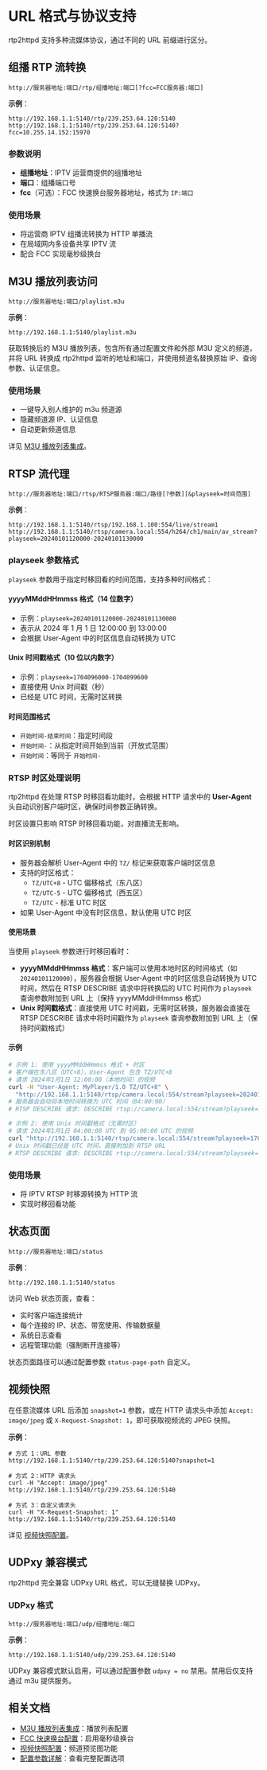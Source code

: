 # URL 格式与协议支持

rtp2httpd 支持多种流媒体协议，通过不同的 URL 前缀进行区分。

## 组播 RTP 流转换

```url
http://服务器地址:端口/rtp/组播地址:端口[?fcc=FCC服务器:端口]
```

**示例**：

```url
http://192.168.1.1:5140/rtp/239.253.64.120:5140
http://192.168.1.1:5140/rtp/239.253.64.120:5140?fcc=10.255.14.152:15970
```

### 参数说明

- **组播地址**：IPTV 运营商提供的组播地址
- **端口**：组播端口号
- **fcc**（可选）：FCC 快速换台服务器地址，格式为 `IP:端口`

### 使用场景

- 将运营商 IPTV 组播流转换为 HTTP 单播流
- 在局域网内多设备共享 IPTV 流
- 配合 FCC 实现毫秒级换台

## M3U 播放列表访问

```url
http://服务器地址:端口/playlist.m3u
```

**示例**：

```url
http://192.168.1.1:5140/playlist.m3u
```

获取转换后的 M3U 播放列表，包含所有通过配置文件和外部 M3U 定义的频道，并将 URL 转换成 rtp2httpd 监听的地址和端口，并使用频道名替换原始 IP、查询参数、认证信息。

### 使用场景

- 一键导入别人维护的 m3u 频道源
- 隐藏频道源 IP、认证信息
- 自动更新频道信息

详见 [M3U 播放列表集成](m3u-integration.md)。

## RTSP 流代理

```url
http://服务器地址:端口/rtsp/RTSP服务器:端口/路径[?参数][&playseek=时间范围]
```

**示例**：

```url
http://192.168.1.1:5140/rtsp/192.168.1.100:554/live/stream1
http://192.168.1.1:5140/rtsp/camera.local:554/h264/ch1/main/av_stream?playseek=20240101120000-20240101130000
```

### playseek 参数格式

`playseek` 参数用于指定时移回看的时间范围，支持多种时间格式：

#### yyyyMMddHHmmss 格式（14 位数字）

- 示例：`playseek=20240101120000-20240101130000`
- 表示从 2024 年 1 月 1 日 12:00:00 到 13:00:00
- 会根据 User-Agent 中的时区信息自动转换为 UTC

#### Unix 时间戳格式（10 位以内数字）

- 示例：`playseek=1704096000-1704099600`
- 直接使用 Unix 时间戳（秒）
- 已经是 UTC 时间，无需时区转换

#### 时间范围格式

- `开始时间-结束时间`：指定时间段
- `开始时间-`：从指定时间开始到当前（开放式范围）
- `开始时间`：等同于 `开始时间-`

### RTSP 时区处理说明

rtp2httpd 在处理 RTSP 时移回看功能时，会根据 HTTP 请求中的 **User-Agent** 头自动识别客户端时区，确保时间参数正确转换。

时区设置只影响 RTSP 时移回看功能，对直播流无影响。

#### 时区识别机制

- 服务器会解析 User-Agent 中的 `TZ/` 标记来获取客户端时区信息
- 支持的时区格式：
  - `TZ/UTC+8` - UTC 偏移格式（东八区）
  - `TZ/UTC-5` - UTC 偏移格式（西五区）
  - `TZ/UTC` - 标准 UTC 时区
- 如果 User-Agent 中没有时区信息，默认使用 UTC 时区

#### 使用场景

当使用 `playseek` 参数进行时移回看时：

- **yyyyMMddHHmmss 格式**：客户端可以使用本地时区的时间格式（如 `20240101120000`），服务器会根据 User-Agent 中的时区信息自动转换为 UTC 时间，然后在 RTSP DESCRIBE 请求中将转换后的 UTC 时间作为 `playseek` 查询参数附加到 URL 上（保持 yyyyMMddHHmmss 格式）
- **Unix 时间戳格式**：直接使用 UTC 时间戳，无需时区转换，服务器会直接在 RTSP DESCRIBE 请求中将时间戳作为 `playseek` 查询参数附加到 URL 上（保持时间戳格式）

#### 示例

```bash
# 示例 1: 使用 yyyyMMddHHmmss 格式 + 时区
# 客户端在东八区（UTC+8），User-Agent 包含 TZ/UTC+8
# 请求 2024年1月1日 12:00:00（本地时间）的视频
curl -H "User-Agent: MyPlayer/1.0 TZ/UTC+8" \
  "http://192.168.1.1:5140/rtsp/camera.local:554/stream?playseek=20240101120000-20240101130000"
# 服务器会自动将本地时间转换为 UTC 时间（04:00:00）
# RTSP DESCRIBE 请求: DESCRIBE rtsp://camera.local:554/stream?playseek=20240101040000-20240101050000

# 示例 2: 使用 Unix 时间戳格式（无需时区）
# 请求 2024年1月1日 04:00:00 UTC 到 05:00:00 UTC 的视频
curl "http://192.168.1.1:5140/rtsp/camera.local:554/stream?playseek=1704085200-1704088800"
# Unix 时间戳已经是 UTC 时间，直接附加到 RTSP URL
# RTSP DESCRIBE 请求: DESCRIBE rtsp://camera.local:554/stream?playseek=1704085200-1704088800
```

### 使用场景

- 将 IPTV RTSP 时移源转换为 HTTP 流
- 实现时移回看功能

## 状态页面

```url
http://服务器地址:端口/status
```

**示例**：

```url
http://192.168.1.1:5140/status
```

访问 Web 状态页面，查看：

- 实时客户端连接统计
- 每个连接的 IP、状态、带宽使用、传输数据量
- 系统日志查看
- 远程管理功能（强制断开连接等）

状态页面路径可以通过配置参数 `status-page-path` 自定义。

## 视频快照

在任意流媒体 URL 后添加 `snapshot=1` 参数，或在 HTTP 请求头中添加 `Accept: image/jpeg` 或 `X-Request-Snapshot: 1`，即可获取视频流的 JPEG 快照。

**示例**：

```url
# 方式 1：URL 参数
http://192.168.1.1:5140/rtp/239.253.64.120:5140?snapshot=1

# 方式 2：HTTP 请求头
curl -H "Accept: image/jpeg" http://192.168.1.1:5140/rtp/239.253.64.120:5140

# 方式 3：自定义请求头
curl -H "X-Request-Snapshot: 1" http://192.168.1.1:5140/rtp/239.253.64.120:5140
```

详见 [视频快照配置](video-snapshot.md)。

## UDPxy 兼容模式

rtp2httpd 完全兼容 UDPxy URL 格式，可以无缝替换 UDPxy。

### UDPxy 格式

```url
http://服务器地址:端口/udp/组播地址:端口
```

**示例**：

```url
http://192.168.1.1:5140/udp/239.253.64.120:5140
```

UDPxy 兼容模式默认启用，可以通过配置参数 `udpxy = no` 禁用。禁用后仅支持通过 m3u 提供服务。

## 相关文档

- [M3U 播放列表集成](m3u-integration.md)：播放列表配置
- [FCC 快速换台配置](fcc-setup.md)：启用毫秒级换台
- [视频快照配置](video-snapshot.md)：频道预览图功能
- [配置参数详解](configuration.md)：查看完整配置选项
